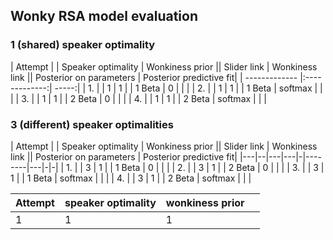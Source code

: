 ## Wonky RSA model evaluation


### 1 (shared) speaker optimality 

| Attempt | | Speaker optimality | Wonkiness prior || Slider link | Wonkiness link || Posterior on parameters | Posterior predictive fit|
| ------------- |:-------------:| -----:|
| 1. |  | 1 | 1 | | 1 Beta | 0 | | |
| 2. |  | 1 | 1 | | 1 Beta | softmax | | |
| 3. |  | 1 | 1 | | 2 Beta | 0 | | |
| 4. |  | 1 | 1 | | 2 Beta | softmax | | |
 

### 3 (different) speaker optimalities

| Attempt | | Speaker optimality | Wonkiness prior || Slider link | Wonkiness link || Posterior on parameters | Posterior predictive fit|
|---|--|---|---|-|--------|---|-|-|
| 1. |  | 3 | 1 | | 1 Beta | 0 | | |
| 2. |  | 3 | 1 | | 2 Beta | 0 | | |
| 3. |  | 3 | 1 | | 1 Beta | softmax | | |
| 4. |  | 3 | 1 | | 2 Beta | softmax | | |

| Attempt        | speaker optimality           | wonkiness prior  |  |
| ------------| ----------| ----------| --|
| 1 | 1 | 1 | |
